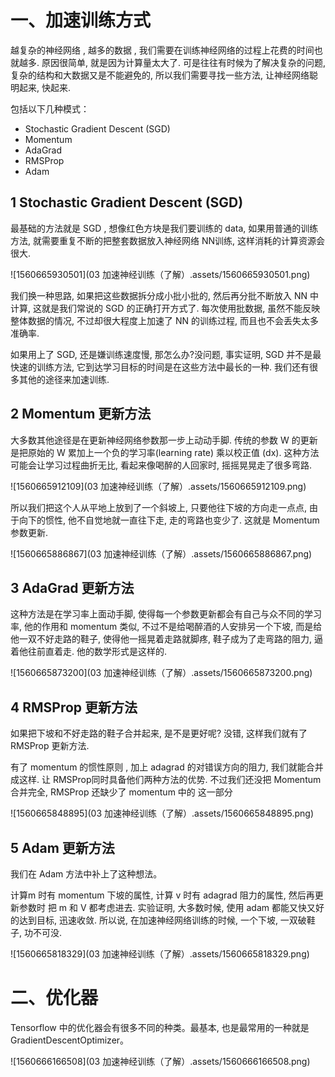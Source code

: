 # 一、加速训练方式

越复杂的神经网络 , 越多的数据 , 我们需要在训练神经网络的过程上花费的时间也就越多. 原因很简单, 就是因为计算量太大了. 可是往往有时候为了解决复杂的问题, 复杂的结构和大数据又是不能避免的, 所以我们需要寻找一些方法, 让神经网络聪明起来, 快起来.

包括以下几种模式：

- Stochastic Gradient Descent (SGD)
- Momentum
- AdaGrad
- RMSProp
- Adam

## 1 Stochastic Gradient Descent (SGD)

最基础的方法就是 SGD , 想像红色方块是我们要训练的 data, 如果用普通的训练方法, 就需要重复不断的把整套数据放入神经网络 NN训练, 这样消耗的计算资源会很大.

![1560665930501](03 加速神经训练（了解）.assets/1560665930501.png)

我们换一种思路, 如果把这些数据拆分成小批小批的, 然后再分批不断放入 NN 中计算, 这就是我们常说的 SGD 的正确打开方式了. 每次使用批数据, 虽然不能反映整体数据的情况, 不过却很大程度上加速了 NN 的训练过程, 而且也不会丢失太多准确率.

如果用上了 SGD, 还是嫌训练速度慢, 那怎么办?没问题, 事实证明, SGD 并不是最快速的训练方法, 它到达学习目标的时间是在这些方法中最长的一种. 我们还有很多其他的途径来加速训练.

## 2 Momentum 更新方法 

大多数其他途径是在更新神经网络参数那一步上动动手脚. 传统的参数 W 的更新是把原始的 W 累加上一个负的学习率(learning rate) 乘以校正值 (dx). 这种方法可能会让学习过程曲折无比, 看起来像喝醉的人回家时, 摇摇晃晃走了很多弯路.

![1560665912109](03 加速神经训练（了解）.assets/1560665912109.png)

所以我们把这个人从平地上放到了一个斜坡上, 只要他往下坡的方向走一点点, 由于向下的惯性, 他不自觉地就一直往下走, 走的弯路也变少了. 这就是 Momentum 参数更新. 

![1560665886867](03 加速神经训练（了解）.assets/1560665886867.png)

## 3 AdaGrad 更新方法 

这种方法是在学习率上面动手脚, 使得每一个参数更新都会有自己与众不同的学习率, 他的作用和 momentum 类似, 不过不是给喝醉酒的人安排另一个下坡, 而是给他一双不好走路的鞋子, 使得他一摇晃着走路就脚疼, 鞋子成为了走弯路的阻力, 逼着他往前直着走. 他的数学形式是这样的. 

![1560665873200](03 加速神经训练（了解）.assets/1560665873200.png)

## 4 RMSProp 更新方法 

如果把下坡和不好走路的鞋子合并起来, 是不是更好呢? 没错, 这样我们就有了 RMSProp 更新方法.

有了 momentum 的惯性原则 , 加上 adagrad 的对错误方向的阻力, 我们就能合并成这样. 让 RMSProp同时具备他们两种方法的优势. 不过我们还没把 Momentum合并完全, RMSProp 还缺少了 momentum 中的 这一部分

![1560665848895](03 加速神经训练（了解）.assets/1560665848895.png)

## 5 Adam 更新方法

我们在 Adam 方法中补上了这种想法。

计算m 时有 momentum 下坡的属性, 计算 v 时有 adagrad 阻力的属性, 然后再更新参数时 把 m 和 V 都考虑进去. 实验证明, 大多数时候, 使用 adam 都能又快又好的达到目标, 迅速收敛. 所以说, 在加速神经网络训练的时候, 一个下坡, 一双破鞋子, 功不可没.

![1560665818329](03 加速神经训练（了解）.assets/1560665818329.png)





# 二、优化器

Tensorflow 中的优化器会有很多不同的种类。最基本, 也是最常用的一种就是GradientDescentOptimizer。

![1560666166508](03 加速神经训练（了解）.assets/1560666166508.png)











